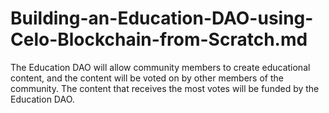 # Building-an-Education-DAO-using-Celo-Blockchain-from-Scratch.md
The Education DAO will allow community members to create educational content, and the content will be voted on by other members of the community. The content that receives the most votes will be funded by the Education DAO.
